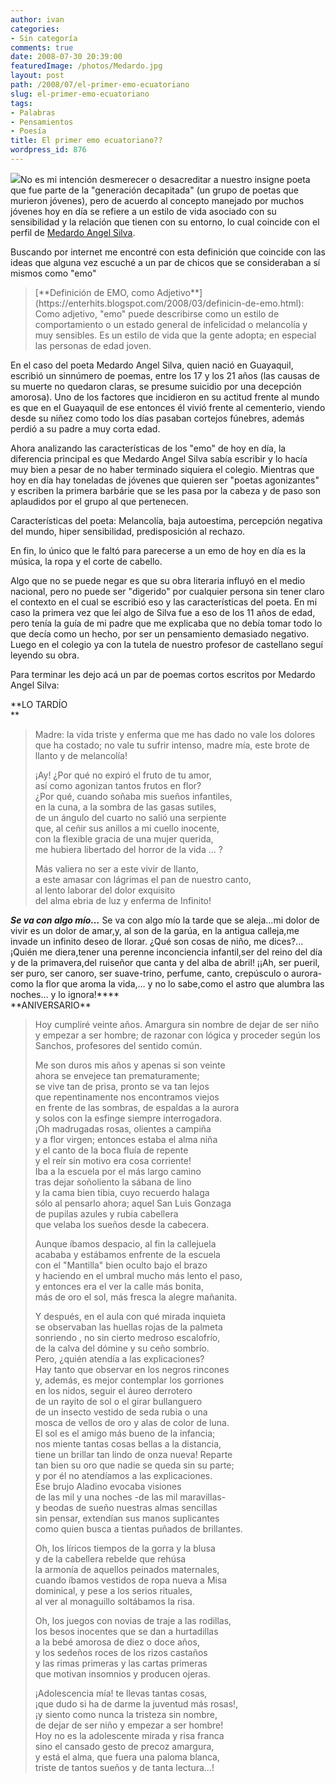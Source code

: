 ```yaml
---
author: ivan
categories:
- Sin categoría
comments: true
date: 2008-07-30 20:39:00
featuredImage: /photos/Medardo.jpg
layout: post
path: /2008/07/el-primer-emo-ecuatoriano
slug: el-primer-emo-ecuatoriano
tags:
- Palabras
- Pensamientos
- Poesía
title: El primer emo ecuatoriano??
wordpress_id: 876
---
```


[![](/photos/Medardo.jpg)](https://3.bp.blogspot.com/_T2UWuNJg3dQ/SJCL1hZeh1I/AAAAAAAAAho/THJ9XEqnXVI/s1600-h/Medardo.jpg)No es mi intención desmerecer o desacreditar a nuestro insigne poeta que fue parte de la "generación decapitada" (un grupo de poetas que murieron jóvenes), pero de acuerdo al concepto manejado por muchos jóvenes hoy en día se refiere a un estilo de vida asociado con su sensibilidad y la relación que tienen con su entorno, lo cual coincide con el perfil de [Medardo Angel Silva](https://es.wikipedia.org/wiki/Medardo_%C3%81ngel_Silva).

Buscando por internet me encontré con esta definición que coincide con las ideas que alguna vez escuché a un par de chicos que se consideraban a sí mismos como "emo"

<blockquote>[**Definición de EMO, como Adjetivo**](https://enterhits.blogspot.com/2008/03/definicin-de-emo.html):  
Como adjetivo, "emo" puede describirse como un estilo de comportamiento o un estado general de infelicidad o melancolía y muy sensibles. Es un estilo de vida que la gente adopta; en especial las personas de edad joven.</blockquote>

En el caso del poeta Medardo Angel Silva, quien nació en Guayaquil, escribió un sinnúmero de poemas, entre los 17 y los 21 años (las causas de su muerte no quedaron claras, se presume suicidio por una decepción amorosa). Uno de los factores que incidieron en su actitud frente al mundo es que en el Guayaquil de ese entonces él vivió frente al cementerio, viendo desde su niñez como todo los días pasaban cortejos fúnebres, además perdió a su padre a muy corta edad.

Ahora analizando las características de los "emo" de hoy en día, la diferencia principal es que Medardo Angel Silva sabía escribir y lo hacía muy bien a pesar de no haber terminado siquiera el colegio. Mientras que hoy en día hay toneladas de jóvenes que quieren ser "poetas agonizantes" y escriben la primera barbárie que se les pasa por la cabeza y de paso son aplaudidos por el grupo al que pertenecen.

Características del poeta: Melancolía, baja autoestima, percepción negativa del mundo, hiper sensibilidad, predisposición al rechazo.

En fin, lo único que le faltó para parecerse a un emo de hoy en día es la música, la ropa y el corte de cabello.

Algo que no se puede negar es que su obra literaria influyó en el medio nacional, pero no puede ser "digerido" por cualquier persona sin tener claro el contexto en el cual se escribió eso y las características del poeta. En mi caso la primera vez que leí algo de Silva fue a eso de los 11 años de edad, pero tenía la guía de mi padre que me explicaba que no debía tomar todo lo que decía como un hecho, por ser un pensamiento demasiado negativo. Luego en el colegio ya con la tutela de nuestro profesor de castellano seguí leyendo su obra.

Para terminar les dejo acá un par de poemas cortos escritos por Medardo Angel Silva:

**LO TARDÍO  
**

<blockquote>  
Madre: la vida triste y enferma que me has dado  
no vale los dolores que ha costado;  
no vale tu sufrir intenso, madre mía,  
este brote de llanto y de melancolía!  
  
¡Ay! ¿Por qué no expiró el fruto de tu amor,  
así como agonizan tantos frutos en flor?  
¿Por qué, cuando soñaba mis sueños infantiles,  
en la cuna, a la sombra de las gasas sutiles,  
de un ángulo del cuarto no salió una serpiente  
que, al ceñir sus anillos a mi cuello inocente,  
con la flexible gracia de una mujer querida,  
me hubiera libertado del horror de la vida ... ?  
  
Más valiera no ser a este vivir de llanto,  
a este amasar con lágrimas el pan de nuestro canto,  
al lento laborar del dolor exquisito  
del alma ebria de luz y enferma de Infinito!</blockquote>

_**Se va con algo mío…**_ Se va con algo mío la tarde que se aleja…mi dolor de vivir es un dolor de amar,y, al son de la garúa, en la antigua calleja,me invade un infinito deseo de llorar. ¿Qué son cosas de niño, me dices?... ¡Quién me diera,tener una perenne inconciencia infantil,ser del reino del día y de la primavera,del ruiseñor que canta y del alba de abril! ¡¡Ah, ser pueril, ser puro, ser canoro, ser suave-trino, perfume, canto, crepúsculo o aurora-como la flor que aroma la vida,… y no lo sabe,como el astro que alumbra las noches… y lo ignora!\***\*  
**ANIVERSARIO\*\*

<blockquote>Hoy cumpliré veinte años. Amargura sin nombre  
de dejar de ser niño y empezar a ser hombre;  
de razonar con lógica y proceder según  
los Sanchos, profesores del sentido común.  
  
Me son duros mis años y apenas si son veinte  
ahora se envejece tan prematuramente;  
se vive tan de prisa, pronto se va tan lejos  
que repentinamente nos encontramos viejos  
en frente de las sombras, de espaldas a la aurora  
y solos con la esfinge siempre interrogadora.  
¡Oh madrugadas rosas, olientes a campiña  
y a flor virgen; entonces estaba el alma niña  
y el canto de la boca fluía de repente  
y el reír sin motivo era cosa corriente!  
Iba a la escuela por el más largo camino  
tras dejar soñoliento la sábana de lino  
y la cama bien tibia, cuyo recuerdo halaga  
sólo al pensarlo ahora; aquel San Luis Gonzaga  
de pupilas azules y rubia cabellera  
que velaba los sueños desde la cabecera.  
  
Aunque íbamos despacio, al fin la callejuela  
acababa y estábamos enfrente de la escuela  
con el "Mantilla" bien oculto bajo el brazo  
y haciendo en el umbral mucho más lento el paso,  
y entonces era el ver la calle más bonita,  
más de oro el sol, más fresca la alegre mañanita.  
  
Y después, en el aula con qué mirada inquieta  
se observaban las huellas rojas de la palmeta  
sonriendo , no sin cierto medroso escalofrío,  
de la calva del dómine y su ceño sombrío.  
Pero, ¿quién atendía a las explicaciones?  
Hay tanto que observar en los negros rincones  
y, además, es mejor contemplar los gorriones  
en los nidos, seguir el áureo derrotero  
de un rayito de sol o el girar bullanguero  
de un insecto vestido de seda rubia o una  
mosca de vellos de oro y alas de color de luna.  
El sol es el amigo más bueno de la infancia;  
nos miente tantas cosas bellas a la distancia,  
tiene un brillar tan lindo de onza nueva! Reparte  
tan bien su oro que nadie se queda sin su parte;  
y por él no atendíamos a las explicaciones.  
Ese brujo Aladino evocaba visiones  
de las mil y una noches -de las mil maravillas-  
y beodas de sueño nuestras almas sencillas  
sin pensar, extendían sus manos suplicantes  
como quien busca a tientas puñados de brillantes.  
  
Oh, los líricos tiempos de la gorra y la blusa  
y de la cabellera rebelde que rehúsa  
la armonía de aquellos peinados maternales,  
cuando íbamos vestidos de ropa nueva a Misa  
dominical, y pese a los serios rituales,  
al ver al monaguillo soltábamos la risa.  
  
Oh, los juegos con novias de traje a las rodillas,  
los besos inocentes que se dan a hurtadillas  
a la bebé amorosa de diez o doce años,  
y los sedeños roces de los rizos castaños  
y las rimas primeras y las cartas primeras  
que motivan insomnios y producen ojeras.  
  
¡Adolescencia mía! te llevas tantas cosas,  
¡que dudo si ha de darme la juventud más rosas!,  
¡y siento como nunca la tristeza sin nombre,  
de dejar de ser niño y empezar a ser hombre!  
Hoy no es la adolescente mirada y risa franca  
sino el cansado gesto de precoz amargura,  
y está el alma, que fuera una paloma blanca,  
triste de tantos sueños y de tanta lectura...!</blockquote>